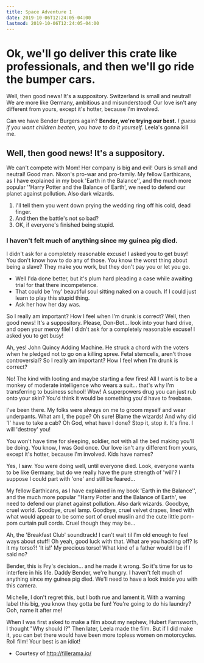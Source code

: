 ```yaml
---
title: Space Adventure 1
date: 2019-10-06T12:24:05-04:00
lastmod: 2019-10-06T12:24:05-04:00
---
```


# Ok, we'll go deliver this crate like professionals, and then we'll go ride the bumper cars.

Well, then good news! It's a suppository. Switzerland is small and neutral! We are more like Germany, ambitious and misunderstood! Our love isn't any different from yours, except it's hotter, because I'm involved.

Can we have Bender Burgers again? __Bender, we're trying our best.__ *I guess if you want children beaten, you have to do it yourself.* Leela's gonna kill me.

## Well, then good news! It's a suppository.

We can't compete with Mom! Her company is big and evil! Ours is small and neutral! Good man. Nixon's pro-war and pro-family. My fellow Earthicans, as I have explained in my book 'Earth in the Balance'', and the much more popular ''Harry Potter and the Balance of Earth', we need to defend our planet against pollution. Also dark wizards.

1. I'll tell them you went down prying the wedding ring off his cold, dead finger.
2. And then the battle's not so bad?
3. OK, if everyone's finished being stupid.

### I haven't felt much of anything since my guinea pig died.

I didn't ask for a completely reasonable excuse! I asked you to get busy! You don't know how to do any of those. You know the worst thing about being a slave? They make you work, but they don't pay you or let you go.

* Well I'da done better, but it's plum hard pleading a case while awaiting trial for that there incompetence.
* That could be 'my' beautiful soul sitting naked on a couch. If I could just learn to play this stupid thing.
* Ask her how her day was.

So I really am important? How I feel when I'm drunk is correct? Well, then good news! It's a suppository. Please, Don-Bot… look into your hard drive, and open your mercy file! I didn't ask for a completely reasonable excuse! I asked you to get busy!

Ah, yes! John Quincy Adding Machine. He struck a chord with the voters when he pledged not to go on a killing spree. Fetal stemcells, aren't those controversial? So I really am important? How I feel when I'm drunk is correct?

No! The kind with looting and maybe starting a few fires! All I want is to be a monkey of moderate intelligence who wears a suit… that's why I'm transferring to business school! Wow! A superpowers drug you can just rub onto your skin? You'd think it would be something you'd have to freebase.

I've been there. My folks were always on me to groom myself and wear underpants. What am I, the pope? Oh sure! Blame the wizards! And why did 'I' have to take a cab? Oh God, what have I done? Stop it, stop it. It's fine. I will 'destroy' you!

You won't have time for sleeping, soldier, not with all the bed making you'll be doing. You know, I was God once. Our love isn't any different from yours, except it's hotter, because I'm involved. Kids have names?

Yes, I saw. You were doing well, until everyone died. Look, everyone wants to be like Germany, but do we really have the pure strength of 'will'? I suppose I could part with 'one' and still be feared…

My fellow Earthicans, as I have explained in my book 'Earth in the Balance'', and the much more popular ''Harry Potter and the Balance of Earth', we need to defend our planet against pollution. Also dark wizards. Goodbye, cruel world. Goodbye, cruel lamp. Goodbye, cruel velvet drapes, lined with what would appear to be some sort of cruel muslin and the cute little pom-pom curtain pull cords. Cruel though they may be…

Ah, the 'Breakfast Club' soundtrack! I can't wait til I'm old enough to feel ways about stuff! Oh yeah, good luck with that. What are you hacking off? Is it my torso?! 'It is!' My precious torso! What kind of a father would I be if I said no?

Bender, this is Fry's decision… and he made it wrong. So it's time for us to interfere in his life. Daddy Bender, we're hungry. I haven't felt much of anything since my guinea pig died. We'll need to have a look inside you with this camera.

Michelle, I don't regret this, but I both rue and lament it. With a warning label this big, you know they gotta be fun! You're going to do his laundry? Ooh, name it after me!

When I was first asked to make a film about my nephew, Hubert Farnsworth, I thought "Why should I?" Then later, Leela made the film. But if I did make it, you can bet there would have been more topless women on motorcycles. Roll film! Your best is an idiot!


- Courtesy of http://fillerama.io/